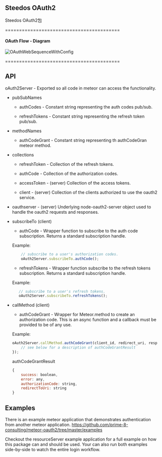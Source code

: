 ## Steedos OAuth2

Steedos OAuth2包

=========================================
#### OAuth Flow - Diagram

![OAuthWebSequenceWithConfig](https://github.com/prime-8-consulting/meteor-oauth2/blob/master/documentation/OAuthWebSequenceWithConfig.png)

=========================================


## API

oAuth2Server - Exported so all code in meteor can access the functionality.
 - pubSubNames
   - authCodes - Constant string representing the auth codes pub/sub.

   - refreshTokens - Constant string representing the refresh token pub/sub.

 - methodNames
   - authCodeGrant - Constant string representing th authCodeGran meteor method.

 - collections
   - refreshToken - Collection of the refresh tokens.

   - authCode - Collection of the authorization codes.

   - accessToken - (server) Collection of the access tokens.

   - client - (server) Collection of the clients authorized to use the oauth2 service.

 - oauthserver - (server) Underlying node-oauth2-server object used to handle the oauth2 requests and responses.

 - subscribeTo (client)
   - authCode - Wrapper function to subscribe to the auth code subscription. Returns a standard subscription handle.

   Example:
   ```javascript
       // subscribe to a user's authorization codes.
       oAuth2Server.subscribeTo.authCode();
   ```

   - refreshTokens - Wrapper function subscribe to the refresh tokens subscription. Returns a standard subscription handle.

   Example:
   ```javascript
      // subscribe to a user's refresh tokens.
      oAuth2Server.subscribeTo.refreshTokens();
    ```

 - callMethod (client)
   - authCodeGrant - Wrapper for Meteor.method to create an authorization code. This is an async function
   and a callback must be provided to be of any use.

   Example:
   ```javascript
   oAuth2Server.callMethod.authCodeGrant(client_id, redirect_uri, response_type, scope, state, function(err, authCodeGrantResult) {
       // see below for a description of authCodeGrantResult
   });
   ```

    authCodeGrantResult
    ```javascript
    {
        success: boolean,
        error: any,
        authorizationCode: string,
        redirectToUri: string
    }
    ```

## Examples
There is an example meteor application that demonstrates authentication from
another meteor application.
https://github.com/prime-8-consulting/meteor-oauth2/tree/master/examples

Checkout the resourceServer example application for a full example on how this
package can and should be used. Your can also run both examples side-by-side
to watch the entire login workflow.